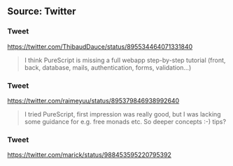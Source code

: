 
## Source: Twitter

### Tweet

https://twitter.com/ThibaudDauce/status/895534464071331840

> I think PureScript is missing a full webapp step-by-step tutorial (front, back, database, mails, authentication, forms, validation…)

### Tweet

https://twitter.com/raimeyuu/status/895379846938992640

> I tried PureScript, first impression was really good, but I was lacking some guidance for e.g. free monads etc. So deeper concepts :-) tips?

### Tweet

https://twitter.com/marick/status/988453595220795392
